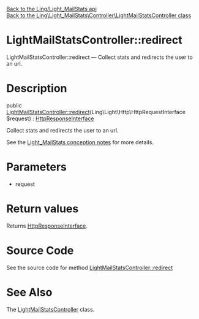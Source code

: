 [Back to the Ling/Light_MailStats api](https://github.com/lingtalfi/Light_MailStats/blob/master/doc/api/Ling/Light_MailStats.md)<br>
[Back to the Ling\Light_MailStats\Controller\LightMailStatsController class](https://github.com/lingtalfi/Light_MailStats/blob/master/doc/api/Ling/Light_MailStats/Controller/LightMailStatsController.md)


LightMailStatsController::redirect
================



LightMailStatsController::redirect — Collect stats and redirects the user to an url.




Description
================


public [LightMailStatsController::redirect](https://github.com/lingtalfi/Light_MailStats/blob/master/doc/api/Ling/Light_MailStats/Controller/LightMailStatsController/redirect.md)(Ling\Light\Http\HttpRequestInterface $request) : [HttpResponseInterface](https://github.com/lingtalfi/Light/blob/master/doc/api/Ling/Light/Http/HttpResponseInterface.md)




Collect stats and redirects the user to an url.

See the [Light_MailStats conception notes](https://github.com/lingtalfi/Light_MailStats/blob/master/doc/pages/conception-notes.md) for more details.




Parameters
================


- request

    


Return values
================

Returns [HttpResponseInterface](https://github.com/lingtalfi/Light/blob/master/doc/api/Ling/Light/Http/HttpResponseInterface.md).








Source Code
===========
See the source code for method [LightMailStatsController::redirect](https://github.com/lingtalfi/Light_MailStats/blob/master/Controller/LightMailStatsController.php#L32-L84)


See Also
================

The [LightMailStatsController](https://github.com/lingtalfi/Light_MailStats/blob/master/doc/api/Ling/Light_MailStats/Controller/LightMailStatsController.md) class.



